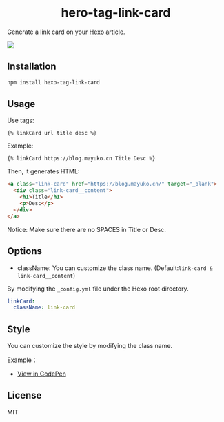 <center><h1>hero-tag-link-card</h1></center>

Generate a link card on your [Hexo](https://hexo.io/) article.

![](https://cdn.mayuko.cn/blog/20190314121644.png)

## Installation

```bash
npm install hexo-tag-link-card
```

## Usage

Use tags:

```
{% linkCard url title desc %}
```

Example:

```
{% linkCard https://blog.mayuko.cn Title Desc %}
```

Then, it generates HTML:

```html
<a class="link-card" href="https://blog.mayuko.cn/" target="_blank">
  <div class="link-card__content">
    <h1>Title</h1>
    <p>Desc</p>
  </div>
</a>
```

Notice: Make sure there are no SPACES in Title or Desc.

## Options

- className: You can customize the class name. (Default:`link-card & link-card__content`)

By modifying the `_config.yml` file under the Hexo root directory.

```yaml
linkCard:
  className: link-card
```

## Style

You can customize the style by modifying the class name.

Example：

- [View in CodePen](https://codepen.io/mayuko2012/pen/WmdWRV)

## License

MIT